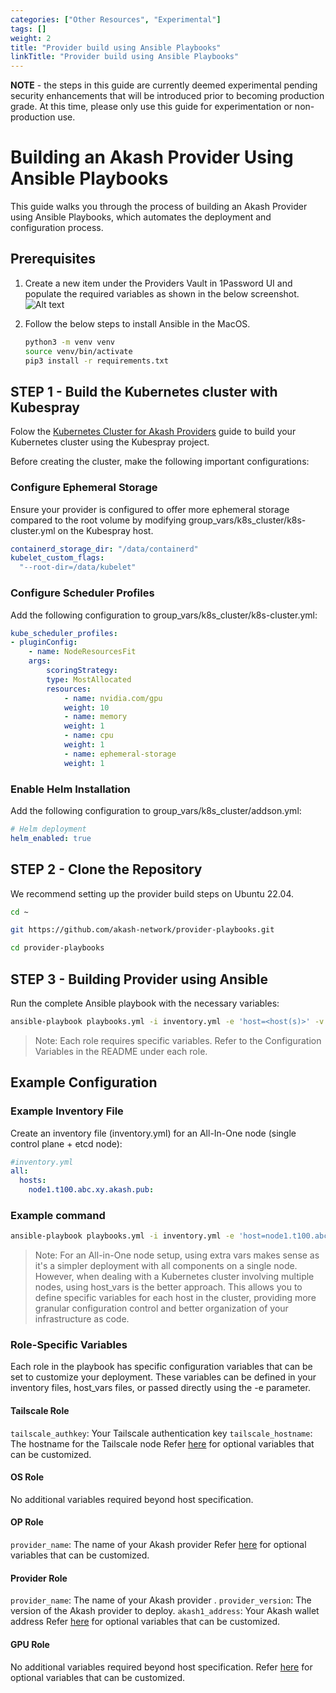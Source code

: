 ```yaml
---
categories: ["Other Resources", "Experimental"]
tags: []
weight: 2
title: "Provider build using Ansible Playbooks"
linkTitle: "Provider build using Ansible Playbooks"
---
```


**NOTE** - the steps in this guide are currently deemed experimental pending security enhancements that will be introduced prior to becoming production grade. At this time, please only use this guide for experimentation or non-production use.

# Building an Akash Provider Using Ansible Playbooks
This guide walks you through the process of building an Akash Provider using Ansible Playbooks, which automates the deployment and configuration process.

## Prerequisites
1. Create a new item under the Providers Vault in 1Password UI and populate the required variables as shown in the below screenshot.
![Alt text](../../../../../../../website/public/images/1Password.png)

2. Follow the below steps to install Ansible in the MacOS.
    ```bash
    python3 -m venv venv
    source venv/bin/activate
    pip3 install -r requirements.txt
    ```
## STEP 1 - Build the Kubernetes cluster with Kubespray
Folow the [Kubernetes Cluster for Akash Providers](https://akash.network/docs/providers/build-a-cloud-provider/akash-cli/kubernetes-cluster-for-akash-providers/kubernetes-cluster-for-akash-providers/) guide to build your Kubernetes cluster using the Kubespray project.

Before creating the cluster, make the following important configurations:

### Configure Ephemeral Storage
Ensure your provider is configured to offer more ephemeral storage compared to the root volume by modifying group_vars/k8s_cluster/k8s-cluster.yml on the Kubespray host.
```yml
containerd_storage_dir: "/data/containerd"
kubelet_custom_flags:
  "--root-dir=/data/kubelet"
```

### Configure Scheduler Profiles
Add the following configuration to group_vars/k8s_cluster/k8s-cluster.yml:
```yml
kube_scheduler_profiles:
- pluginConfig:
    - name: NodeResourcesFit
    args:
        scoringStrategy:
        type: MostAllocated
        resources:
            - name: nvidia.com/gpu
            weight: 10
            - name: memory
            weight: 1
            - name: cpu
            weight: 1
            - name: ephemeral-storage
            weight: 1
```

### Enable Helm Installation
Add the following configuration to group_vars/k8s_cluster/addson.yml:

```yml
# Helm deployment
helm_enabled: true
```


## STEP 2 - Clone the Repository
We recommend setting up the provider build steps on Ubuntu 22.04.

```bash
cd ~

git https://github.com/akash-network/provider-playbooks.git

cd provider-playbooks
```

## STEP 3 - Building Provider using Ansible
Run the complete Ansible playbook with the necessary variables:

```bash
ansible-playbook playbooks.yml -i inventory.yml -e 'host=<host(s)>' -v
```

> Note: Each role requires specific variables. Refer to the Configuration Variables in the README under each role.

## Example Configuration
### Example Inventory File

Create an inventory file (inventory.yml) for an All-In-One node (single control plane + etcd node):

```yml
#inventory.yml
all:
  hosts:
    node1.t100.abc.xy.akash.pub:
```

### Example command
```bash
ansible-playbook playbooks.yml -i inventory.yml -e 'host=node1.t100.abc.xy.akash.pub tailscale_authkey='tskey-authxxxx' tailscale_hostname=node1.t100.abc.xy.akash.pub provider_name=t100.abc.xy.akash.pub provider_version=0.6.9' -v
```
> Note: For an All-in-One node setup, using extra vars makes sense as it's a simpler deployment with all components on a single node.
However, when dealing with a Kubernetes cluster involving multiple nodes, using host_vars is the better approach. This allows you to define specific variables for each host in the cluster, providing more granular configuration control and better organization of your infrastructure as code.

### Role-Specific Variables
Each role in the playbook has specific configuration variables that can be set to customize your deployment. These variables can be defined in your inventory files, host_vars files, or passed directly using the -e parameter.

#### Tailscale Role

`tailscale_authkey`: Your Tailscale authentication key
`tailscale_hostname`: The hostname for the Tailscale node
Refer [here](https://github.com/akash-network/provider-playbooks/blob/main/roles/tailscale/README.md#configuration-variables) for optional variables that can be customized.

#### OS Role
No additional variables required beyond host specification.

#### OP Role
`provider_name`: The name of your Akash provider
Refer [here](https://github.com/akash-network/provider-playbooks/blob/main/roles/op/README.md#configuration-variables) for optional variables that can be customized.

#### Provider Role

`provider_name`: The name of your Akash provider .
`provider_version`: The version of the Akash provider to deploy.
`akash1_address`: Your Akash wallet address
Refer [here](https://github.com/akash-network/provider-playbooks/blob/main/roles/provider/README.md#configuration-variables) for optional variables that can be customized.

#### GPU Role
No additional variables required beyond host specification.
Refer [here](https://github.com/akash-network/provider-playbooks/blob/main/roles/provider/README.md#configuration-variables) for optional variables that can be customized.
